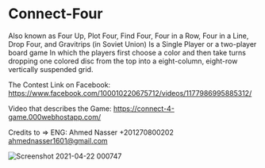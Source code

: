 # Connect-Four

Also known as Four Up, Plot Four, Find Four, Four in a Row, Four in a Line, Drop Four, and Gravitrips (in Soviet Union)
Is a Single Player or a two-player board game
In which the players first choose a color and then take turns dropping one colored disc from the top into a eight-column, eight-row vertically suspended grid.

The Contest Link on Facebook: https://www.facebook.com/100010220675712/videos/1177986995885312/

Video that describes the Game: https://connect-4-game.000webhostapp.com/

Credits to =>
     ENG: Ahmed Nasser
     +201270800202
     ahmednasser1601@gmail.com


![Screenshot 2021-04-22 000747](https://user-images.githubusercontent.com/60184582/115627224-e9a17e80-a2fe-11eb-9c06-c0f40dc2aeb7.jpg)

